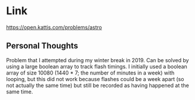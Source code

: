 # Link

https://open.kattis.com/problems/astro

## Personal Thoughts

Problem that I attempted during my winter break in 2019. Can be solved by using a large boolean array to track flash timings. I initially used a boolean array of size 10080 (1440 * 7; the number of minutes in a week) with looping, but this did not work because flashes could be a week apart (so not actually the same time) but still be recorded as having happened at the same time.

